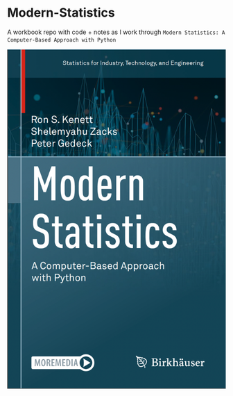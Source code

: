 # Modern-Statistics
A workbook repo with code + notes as I work through `Modern Statistics: A Computer-Based Approach with Python`

![alt text](./textbook_cover.png)

